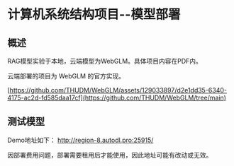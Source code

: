 <h1>计算机系统结构项目--模型部署</h1>

## 概述

RAG模型实验于本地，云端模型为WebGLM。具体项目内容在PDF内。

云端部署的项目为 WebGLM 的官方实现。

[https://github.com/THUDM/WebGLM/assets/129033897/d2e1dd35-6340-4175-ac2d-fd585daa17cf](https://github.com/THUDM/WebGLM/tree/main)


## 测试模型
Demo地址如下：
http://region-8.autodl.pro:25915/

因部署费用问题，部署需要租用后才能使用，因此地址可能有改动或无效。
